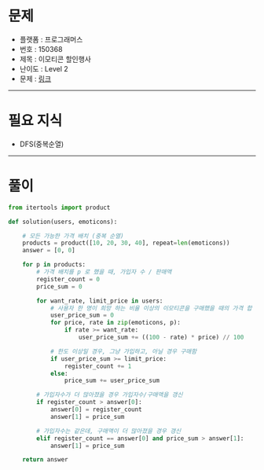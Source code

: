 # 문제
- 플랫폼 : 프로그래머스
- 번호 : 150368
- 제목 : 이모티콘 할인행사
- 난이도 : Level 2
- 문제 : <a href="https://school.programmers.co.kr/learn/courses/30/lessons/150368" target="_blank">링크</a>

---

# 필요 지식
- DFS(중복순열)

---

# 풀이
```python
from itertools import product

def solution(users, emoticons):

    # 모든 가능한 가격 배치 (중복 순열)
    products = product([10, 20, 30, 40], repeat=len(emoticons))
    answer = [0, 0]

    for p in products:
        # 가격 배치를 p 로 했을 때, 가입자 수 / 판매액
        register_count = 0
        price_sum = 0

        for want_rate, limit_price in users:
            # 사용자 한 명이 희망 하는 비율 이상의 이모티콘을 구매했을 때의 가격 합
            user_price_sum = 0
            for price, rate in zip(emoticons, p):
                if rate >= want_rate:
                    user_price_sum += ((100 - rate) * price) // 100

            # 한도 이상일 경우, 그냥 가입하고, 아닐 경우 구매함
            if user_price_sum >= limit_price:
                register_count += 1
            else:
                price_sum += user_price_sum

        # 가입자수가 더 많아졌을 경우 가입자수/구매액을 갱신
        if register_count > answer[0]:
            answer[0] = register_count
            answer[1] = price_sum

        # 가입자수는 같은데, 구매액이 더 많아졌을 경우 갱신
        elif register_count == answer[0] and price_sum > answer[1]:
            answer[1] = price_sum

    return answer
```
